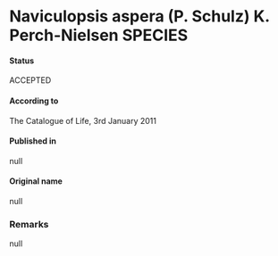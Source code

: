 Naviculopsis aspera (P. Schulz) K. Perch-Nielsen SPECIES
=======

#### Status
ACCEPTED

#### According to
The Catalogue of Life, 3rd January 2011

#### Published in
null

#### Original name
null

### Remarks
null